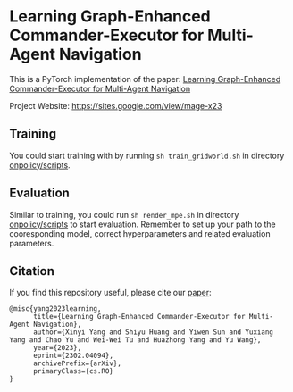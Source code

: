 # Learning Graph-Enhanced Commander-Executor for Multi-Agent Navigation

This is a PyTorch implementation of the paper: [Learning Graph-Enhanced Commander-Executor for Multi-Agent Navigation](https://arxiv.org/abs/2302.04094)

Project Website: https://sites.google.com/view/mage-x23

## Training

You could start training with by running `sh train_gridworld.sh` in directory [onpolicy/scripts](onpolicy/scripts). 

## Evaluation

Similar to training, you could run `sh render_mpe.sh` in directory [onpolicy/scripts](onpolicy/scripts) to start evaluation. Remember to set up your path to the cooresponding model, correct hyperparameters and related evaluation parameters. 

## Citation
If you find this repository useful, please cite our [paper](https://arxiv.org/abs/2301.03398):
```
@misc{yang2023learning,
      title={Learning Graph-Enhanced Commander-Executor for Multi-Agent Navigation}, 
      author={Xinyi Yang and Shiyu Huang and Yiwen Sun and Yuxiang Yang and Chao Yu and Wei-Wei Tu and Huazhong Yang and Yu Wang},
      year={2023},
      eprint={2302.04094},
      archivePrefix={arXiv},
      primaryClass={cs.RO}
}
```